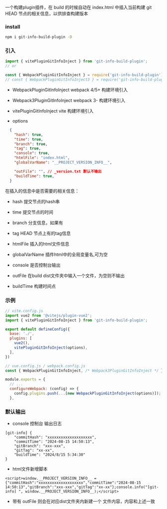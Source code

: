 一个构建plugin插件，在 build 的时候自动在 index.html 中插入当前构建 git HEAD 节点的相关信息，以供排查构建版本


### install

```bash
npm i git-info-build-plugin -D
```


### 引入

```js
import { vitePluginGitInfoInject } from 'git-info-build-plugin';
// or

const { WebpackPluginGitInfoInject } = require('git-info-build-plugin');
// const { WebpackPluginGitInfoInject3 } = require('git-info-build-plugin');
```


-   WebpackPluginGitInfoInject
  webpack 4/5+ 构建环境引入

-   Webpack3PluginGitInfoInject
  webpack 3- 构建环境引入

-   vitePluginGitInfoInject
  vite 构建环境引入


- options

```json
  {
    "hash": true,
    "time": true,
    "branch": true,
    "tag": true,
    "console": true,
    "htmlFile": "index.html",
    "globalVarName": "__PROJECT_VERSION_INFO__",

    "outFile": "", // _version.txt 默认不输出
    "buildTime": true,
  }
```

在插入的信息中是否需要的相关信息：

- hash  提交节点的hash串
- time  提交节点的时间
- branch 分支信息，如果有
- tag  HEAD 节点上有的tag信息
- htmlFile 插入的html文件信息
- globalVarName  插件html中的全局变量名,可为空
- console  是否控制台输出

- outFile 在build dist文件夹中输入一个文件，为空则不输出
- buildTime  构建时间点


### 示例
```js
// vite.config.js
import vue2 from '@vitejs/plugin-vue2';
import { vitePluginGitInfoInject } from 'git-info-build-plugin';

export default defineConfig({
  base: './',
  plugins: [
    vue2(),
    vitePluginGitInfoInject(options),
  ],
})
```


```js
// vue.config.js / webpack.config.js
const { WebpackPluginGitInfoInject, /* Webpack3PluginGitInfoInject */ } = require('git-info-build-plugin');

module.exports = {
  // ...
  configureWebpack: (config) => {
    config.plugins.push(...[new WebpackPluginGitInfoInject(options)]);
  },
```


### 默认输出

- console 控制台 输出日志

```
[git-info] {
    "commitHash": "xxxxxxxxxxxxxxxxxxxx",
    "commitTime": "2024-08-15 14:50:13",
    "gitBranch": "xxx-xxx",
    "gitTag": "xx-xx",
    "buildTime": "2024/8/15 5:34:30"
}
```

- html文件新增脚本

```
<script>window.__PROJECT_VERSION_INFO__ = {"commitHash":"xxxxxxxxxxxxxxxxxxxx","commitTime":"2024-08-15 14:50:13","gitBranch":"xxx-xxx","gitTag":"xx-xx"};console.info("[git-info] ", window.__PROJECT_VERSION_INFO__);</script>
```

- 带有 outFile 则会在对应dist文件夹内新建一个 文件内容，内容和上述一致